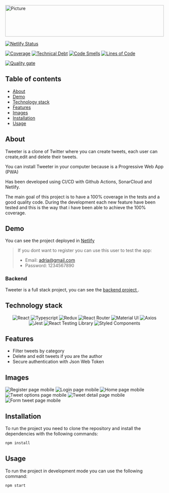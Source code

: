 <img src="./resources/img/tweeter.svg"
alt="Picture"
width="100%"
height="100"
style="display: block; margin: 0 auto" />

[![Netlify Status](https://api.netlify.com/api/v1/badges/552f5694-863b-40f1-bed5-4e888534eb12/deploy-status)](https://app.netlify.com/sites/tweeterdev/deploys)

[![Coverage](https://sonarcloud.io/api/project_badges/measure?project=isdi-coders-2022_Adria-Martinez_Front-Final-Project-202209-BCN&metric=coverage)](https://sonarcloud.io/summary/new_code?id=isdi-coders-2022_Adria-Martinez_Front-Final-Project-202209-BCN)
[![Technical Debt](https://sonarcloud.io/api/project_badges/measure?project=isdi-coders-2022_Adria-Martinez_Front-Final-Project-202209-BCN&metric=sqale_index)](https://sonarcloud.io/summary/new_code?id=isdi-coders-2022_Adria-Martinez_Front-Final-Project-202209-BCN)
[![Code Smells](https://sonarcloud.io/api/project_badges/measure?project=isdi-coders-2022_Adria-Martinez_Front-Final-Project-202209-BCN&metric=code_smells)](https://sonarcloud.io/summary/new_code?id=isdi-coders-2022_Adria-Martinez_Front-Final-Project-202209-BCN)
[![Lines of Code](https://sonarcloud.io/api/project_badges/measure?project=isdi-coders-2022_Adria-Martinez_Front-Final-Project-202209-BCN&metric=ncloc)](https://sonarcloud.io/summary/new_code?id=isdi-coders-2022_Adria-Martinez_Front-Final-Project-202209-BCN)

[![Quality gate](https://sonarcloud.io/api/project_badges/quality_gate?project=isdi-coders-2022_Adria-Martinez_Front-Final-Project-202209-BCN)](https://sonarcloud.io/summary/new_code?id=isdi-coders-2022_Adria-Martinez_Front-Final-Project-202209-BCN)

## Table of contents

- [About](#about)
- [Demo](#demo)
- [Technology stack](#technology-stack)
- [Features](#features)
- [Images](#images)
- [Installation](#installation)
- [Usage](#usage)

## About

Tweeter is a clone of Twitter where you can create tweets, each user can create,edit and delete their tweets.

You can install Tweeter in your computer because is a Progressive Web App (PWA)

Has been developed using CI/CD with Github Actions, SonarCloud and Netlify.

The main goal of this project is to have a 100% coverage in the tests and a good quality code. During the development each new feature have been tested and this is the way that i have been able to achieve the 100% coverage.

## Demo

You can see the project deployed in [Netlify](https://tweeterdev.netlify.app/)

> If you dont want to register you can use this user to test the app:
>
> - Email: adria@gmail.com
> - Password: 1234567890

### Backend

Tweeter is a full stack project, you can see the [backend project ](https://github.com/Jacky16/Tweeter-Back).

## Technology stack

<div align="center">

![React](https://img.shields.io/badge/-React-61DAFB?style=flat-square&logo=react&logoColor=white)
![Typescript](https://img.shields.io/badge/-Typescript-3178C6?style=flat-square&logo=typescript&logoColor=white)
![Redux](https://img.shields.io/badge/-Redux-764ABC?style=flat-square&logo=redux&logoColor=white)
![React Router](https://img.shields.io/badge/-React_Router-CA4245?style=flat-square&logo=react-router&logoColor=white)
![Material UI](https://img.shields.io/badge/-Material_UI-0081CB?style=flat-square&logo=material-ui&logoColor=white)
![Axios](https://img.shields.io/badge/-Axios-000000?style=flat-square&logo=axios&logoColor=white)
![Jest](https://img.shields.io/badge/-Jest-C21325?style=flat-square&logo=jest&logoColor=white)
![React Testing Library](https://img.shields.io/badge/-React_Testing_Library-990000?style=flat-square&logo=react-testing-library&logoColor=white)
![Styled Components](https://img.shields.io/badge/-Styled_Components-DB7093?style=flat-square&logo=styled-components&logoColor=white)

</div>

## Features

- Filter tweets by category
- Delete and edit tweets if you are the author
- Secure authentication with Json Web Token

## Images

![Register page mobile](./resources/img/register-mobile.png)
![Login page mobile](./resources/img/login-mobile.png)
![Home page mobile](./resources/img/home-mobile.png)
![Tweet options page mobile](./resources/img/tweet-options-mobile.png)
![Tweet detail page mobile](./resources/img/detail-tweet-mobile.png)
![Form tweet page mobile](./resources/img/form-tweet-mobile.png)

## Installation

To run the project you need to clone the repository and install the dependencies with the following commands:

```bash
npm install
```

## Usage

To run the project in development mode you can use the following command:

```bash
npm start
```

